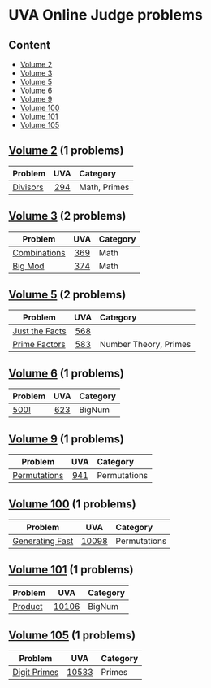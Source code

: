# UVA Online Judge problems

## Content

- [Volume 2](#v2)
- [Volume 3](#v3)
- [Volume 5](#v5)
- [Volume 6](#v6)
- [Volume 9](#v9)
- [Volume 100](#v100)
- [Volume 101](#v101)
- [Volume 105](#v105)

## [Volume 2](https://github.com/youssef7ussien/ProblemSolving/tree/master/UVA%20Online%20Judge/Volume%202) (1 problems) <a name="v2"></a>

| Problem                                                      |                             UVA                              | Category     |
| :----------------------------------------------------------- | :----------------------------------------------------------: | :----------- |
| [Divisors](https://github.com/youssef7ussien/ProblemSolving/tree/master/UVA%20Online%20Judge/Volume%202/294%20-%20Divisors) | [294](https://onlinejudge.org/index.php?option=com_onlinejudge&Itemid=8&page=show_problem&problem=230) | Math, Primes |

## [Volume 3](https://github.com/youssef7ussien/ProblemSolving/tree/master/UVA%20Online%20Judge/Volume%203) (2 problems) <a name="v3"></a>

|     Problem                   | UVA | Category |
| ---------------------- | :-----------------------: | ---------------------- |
| [Combinations](https://github.com/youssef7ussien/ProblemSolving/tree/master/UVA%20Online%20Judge/Volume%203/369%20-%20Combinations) | [369](https://onlinejudge.org/index.php?option=com_onlinejudge&Itemid=8&page=show_problem&problem=305) | Math |
| [Big Mod](https://github.com/youssef7ussien/ProblemSolving/tree/master/UVA%20Online%20Judge/Volume%203/374%20-%20Big%20Mod) | [374](https://onlinejudge.org/index.php?option=com_onlinejudge&Itemid=8&page=show_problem&problem=310) | Math |

## [Volume 5](https://github.com/youssef7ussien/ProblemSolving/tree/master/UVA%20Online%20Judge/Volume%205) (2 problems) <a name="v5"></a>

|     Problem                   | UVA | Category |
| ---------------------- | :-----------------------: | :--------------------- |
| [Just the Facts](https://github.com/youssef7ussien/ProblemSolving/tree/master/UVA%20Online%20Judge/Volume%205/568%20-%20Just%20the%20Facts) | [568](https://onlinejudge.org/index.php?option=com_onlinejudge&Itemid=8&page=show_problem&problem=509) |  |
| [Prime Factors](https://github.com/youssef7ussien/ProblemSolving/tree/master/UVA%20Online%20Judge/Volume%205/583%20-%20Prime%20Factors) | [583](https://onlinejudge.org/index.php?option=com_onlinejudge&Itemid=8&page=show_problem&problem=524) | Number Theory, Primes |

## [Volume 6](https://github.com/youssef7ussien/ProblemSolving/tree/master/UVA%20Online%20Judge/Volume%206) (1 problems) <a name="v6"></a>

|     Problem                   | UVA | Category |
| ---------------------- | :-----------------------: | :--------------------- |
| [500!](https://github.com/youssef7ussien/ProblemSolving/tree/master/UVA%20Online%20Judge/Volume%206/623%20-%20500!) | [623](https://onlinejudge.org/index.php?option=com_onlinejudge&Itemid=8&page=show_problem&problem=564) | BigNum |

## [Volume 9](https://github.com/youssef7ussien/ProblemSolving/tree/master/UVA%20Online%20Judge/Volume%209) (1 problems) <a name="v9"></a>

|     Problem                   | UVA | Category |
| ---------------------- | :-----------------------: | :--------------------- |
| [Permutations](https://github.com/youssef7ussien/ProblemSolving/tree/master/UVA%20Online%20Judge/Volume%209/941%20-%20Permutations) | [941](https://onlinejudge.org/index.php?option=com_onlinejudge&Itemid=8&page=show_problem&problem=882) | Permutations |
## [Volume 100](https://github.com/youssef7ussien/ProblemSolving/tree/master/UVA%20Online%20Judge/Volume%20100) (1 problems) <a name="v100"></a>

|     Problem                   | UVA | Category |
| ---------------------- | :-----------------------: | :--------------------- |
| [Generating Fast](https://github.com/youssef7ussien/ProblemSolving/tree/master/UVA%20Online%20Judge/Volume%20100/10098%20-%20Generating%20Fast) | [10098](https://onlinejudge.org/index.php?option=com_onlinejudge&Itemid=8&page=show_problem&problem=1039) | Permutations |

## [Volume 101](https://github.com/youssef7ussien/ProblemSolving/tree/master/UVA%20Online%20Judge/Volume%20101) (1 problems) <a name="v101"></a>

|     Problem                   | UVA | Category |
| ---------------------- | :-----------------------: | :--------------------- |
| [Product](https://github.com/youssef7ussien/ProblemSolving/tree/master/UVA%20Online%20Judge/Volume%20101/10106%20-%20Product) | [10106](https://onlinejudge.org/index.php?option=com_onlinejudge&Itemid=8&page=show_problem&problem=1047) | BigNum |

## [Volume 105](https://github.com/youssef7ussien/ProblemSolving/tree/master/UVA%20Online%20Judge/Volume%20105) (1 problems) <a name="v105"></a>

|     Problem                   | UVA | Category |
| ---------------------- | :-----------------------: | :--------------------- |
| [Digit Primes](https://github.com/youssef7ussien/ProblemSolving/tree/master/UVA%20Online%20Judge/Volume%20105/10533%20-%20Digit%20Primes) | [10533](https://onlinejudge.org/index.php?option=onlinejudge&page=show_problem&problem=1474) | Primes |
